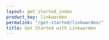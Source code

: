 ```yaml
---
layout: get_started_index
product_key: linkwarden
permalink: "/get-started/linkwarden/"
title: Get Started with Linkwarden
---
```

